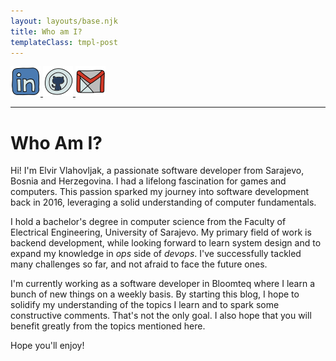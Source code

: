 ```yaml
---
layout: layouts/base.njk
title: Who am I?
templateClass: tmpl-post
---
```


<div class="contact-in-about">
    <a href="https://www.linkedin.com/in/elvir-vlahovljak-9505a3216/" target="_blank" rel="noopener noreferrer">
        <img src="/img/linkedin-icon.png" alt="LI" width="48" height="48" />
    </a>
    <a href="https://www.github.com/ElvaRivle" target="_blank" rel="noopener noreferrer">
        <img src="/img/github-icon.png" alt="GI" width="48" height="48" />
    </a>
    <a href="mailto:elvirvlahovljak@gmail.com">
        <img src="/img/gmail-icon.png" alt="GI" width="48" height="48" />
    </a>
</div>

<hr/>

<h1>Who Am I?</h1>

Hi! I'm Elvir Vlahovljak, a passionate software developer from Sarajevo,
Bosnia and Herzegovina. I had a lifelong fascination for games and computers.
This passion sparked my journey into software development back in 2016,
leveraging a solid understanding of computer fundamentals.

I hold a bachelor's degree in computer science from the Faculty of Electrical Engineering, University of Sarajevo.
My primary field of work is backend development, while looking forward to learn system design and to expand my knowledge in *ops* side of *devops*. I've successfully tackled many challenges so far, and not afraid to face the future ones. 

I'm currently working as a software developer in Bloomteq where I learn a bunch of new things on a weekly basis.
By starting this blog, I hope to solidify my understanding of the topics I learn
and to spark some constructive comments.
That's not the only goal. I also hope that you will benefit greatly from the topics mentioned here.

Hope you'll enjoy!

